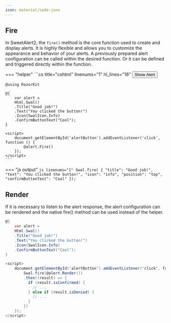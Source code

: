```yaml
---
icon: material/code-json
---
```


## Fire
In SweetAlert2, the ```fire()``` method is the core function used to create and display alerts. It is highly flexible and allows you to customize the appearance and behavior of your alerts.
A previously prepared alert configuration can be called within the desired function. Or it can be defined and triggered directly within the function.

=== "helper"
	```cs title="cshtml" linenums="1" hl_lines="16"
	<button id="alertButton">Show Alert</button>

	@using RazorKit

	@{
		var alert = 
		Html.Swal()             
		.Title("Good job!")
		.Text("You clicked the button!")
		.Icon(SwalIcon.Info)
		.ConfirmButtonText("Cool");
	}

	<script>
		document.getElementById('alertButton').addEventListener('click', function () {
			@alert.Fire()
		});
	</script>
	```

=== "js output"
	```js linenums="1"
	Swal.fire(
	{
	  "title": "Good job!",
	  "text": "You clicked the button!",
	  "icon": "info",
	  "position": "top",
	  "confirmButtonText": "Cool"
	});
	```



## Render
If it is necessary to listen to the alert response, the alert configuration can be rendered and the native fire() method can be used instead of the helper.
```csharp title="cshtml" linenums="1" hl_lines="12"
@{
    var alert = 
    Html.Swal()             
    .Title("Good job!")
    .Text("You clicked the button!")
    .Icon(SwalIcon.Info)
    .ConfirmButtonText("Cool");
}

<script>
    document.getElementById('alertButton').addEventListener('click', function () {
		Swal.fire(@alert.Render())
		.then((result) => {
		  if (result.isConfirmed) {
			// ...
		  } else if (result.isDenied) {
			// ...
		  }
		})		
    });
</script>
```



